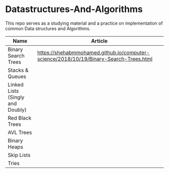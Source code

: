 # Datastructures-And-Algorithms
This repo serves as a studying material and a practice on implementation of common Data structures and Algorithms.


|Name|Article|
|------|---------|
|Binary Search Trees|https://shehabmmohamed.github.io/computer-science/2018/10/19/Binary-Search-Trees.html|
|Stacks & Queues||
|Linked Lists (Singly and Doubly)||
|Red Black Trees||
|AVL Trees||
|Binary Heaps||
|Skip Lists||
|Tries||

